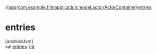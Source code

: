 //[app](../../../index.md)/[com.example.filmapplication.model.actor](../index.md)/[ActorContainer](index.md)/[entries](entries.md)

# entries

[androidJvm]\
val [entries](entries.md): [Int](https://kotlinlang.org/api/latest/jvm/stdlib/kotlin/-int/index.html)
